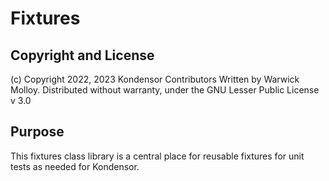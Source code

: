 # Fixtures

## Copyright and License

(c) Copyright 2022, 2023 Kondensor Contributors
    Written by Warwick Molloy.
    Distributed without warranty, under the GNU Lesser Public License v 3.0

## Purpose

This fixtures class library is a central place for reusable fixtures
for unit tests as needed for Kondensor.

